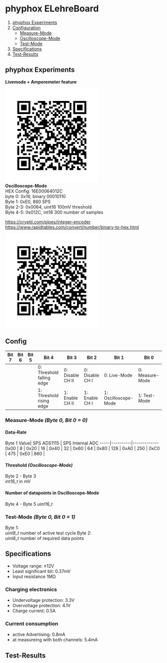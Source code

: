 
# phyphox ELehreBoard
1. [phyphox Experiments](#qr)
2. [Configuration](#config)
   * [Measure-Mode](#Measure-Mode)
   * [Oscilloscope-Mode](#Oscilloscope)
   * [Test-Mode](#Test-Mode) 
3. [Specifications](#Specification)
4. [Test-Results](#Test-Results)

## phyphox Experiments <a name="qr"></a>
**Livemode + Amperemeter feature**

![Livemode](XML/elehrelivemode.png?raw=true "Livemode")
<br>
**Oscilloscope-Mode** <br>
HEX Config: 16E00064012C <br>
byte 0: 0x16, binary 00010110 <br>
Byte 1: 0xE0, 860 SPS <br>
Byte 2-3:  0x0064, uint16 100mV threshold <br>
Byte 4-5:  0x012C, int16 300 number of samples


https://cryptii.com/pipes/integer-encoder <br>
https://www.rapidtables.com/convert/number/binary-to-hex.html

![Oscilloscope-Mode](XML/oscilloscope-mode.png?raw=true "Oscilloscope")



## Config <a name="config"></a>

Bit 7 | Bit 6 | Bit 5 | Bit 4 | Bit 3 | Bit 2 | Bit 1 | Bit 0
------|-------|-------|-------|-------|-------|-------|-------
| | | | 0: Threshold falling edge | 0: Disable CH II| 0: Disable CH I|  0: Live-Mode | 0: Measure-Mode
| | | | 1: Threshold rising edge | 1: Enable CH II| 1: Enable CH I | 1: Oscilloscope-Mode| 1: Test-Mode


### Measure-Mode *(Byte 0, Bit 0 = 0)* <a name="Measure-Mode"></a>
#### Data-Rate
Byte 1
Value| SPS ADS1115  | SPS Internal ADC
-----|----------|-------------
0x00  | 8 | 
0x20 | 16 |
0x40 | 32 |
0x60 | 64 |
0x80  | 128 |
0xA0  | 250 |
0xC0  | 475 |
0xE0  | 860 |

#### Threshold *(Oscilloscope-Mode)*
Byte 2 - Byte 3 <br>
*int16_t* in mV

#### Number of datapoints in Oscilloscope-Mode <a name="Oscilloscope"></a>
Byte 4 - Byte 5
*uint16_t*

### Test-Mode *(Byte 0, Bit 0 = 1)* <a name="Test-Mode"></a>
Byte 1: <br>
*uint8_t* number of active test cycle
Byte 2: <br>
*uint8_t* number of required data points

## Specifications <a name="Specification"></a>
* Voltage range: ±12V
* Least significant bit: 0.37mV
* Input resistance 1MΩ
### Charging electronics
* Undervoltage protection: 3.3V
* Overvoltage protection: 4.1V
* Charge current: 0.5A
### Current consumption
* active Advertising: 0.8mA
* at measureing with both channels: 5.4mA




## Test-Results <a name="Test-Results"></a>


